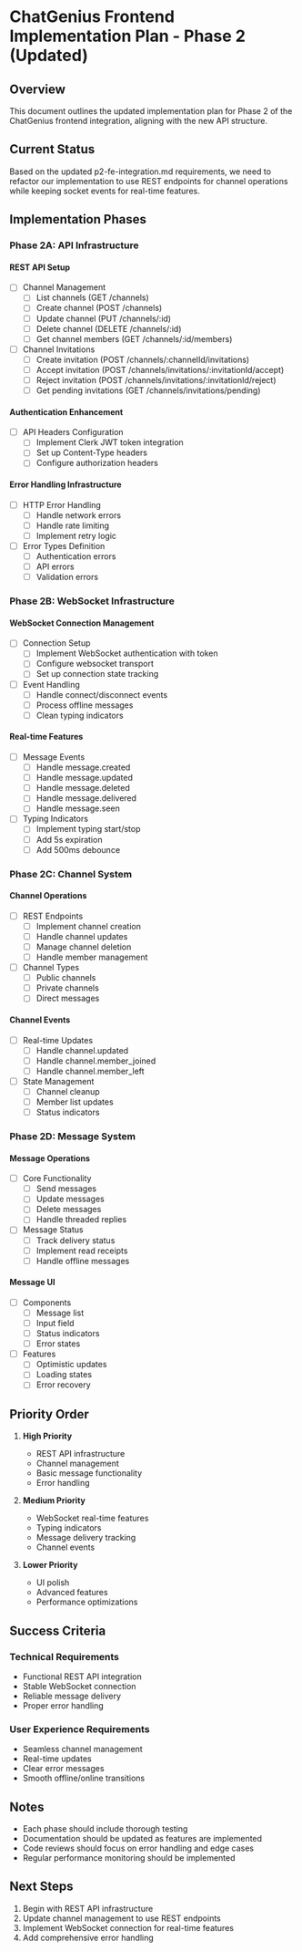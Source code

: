 # ChatGenius Frontend Implementation Plan - Phase 2 (Updated)

## Overview
This document outlines the updated implementation plan for Phase 2 of the ChatGenius frontend integration, aligning with the new API structure.

## Current Status
Based on the updated p2-fe-integration.md requirements, we need to refactor our implementation to use REST endpoints for channel operations while keeping socket events for real-time features.

## Implementation Phases

### Phase 2A: API Infrastructure

#### REST API Setup
- [ ] Channel Management
  - [ ] List channels (GET /channels)
  - [ ] Create channel (POST /channels)
  - [ ] Update channel (PUT /channels/:id)
  - [ ] Delete channel (DELETE /channels/:id)
  - [ ] Get channel members (GET /channels/:id/members)
- [ ] Channel Invitations
  - [ ] Create invitation (POST /channels/:channelId/invitations)
  - [ ] Accept invitation (POST /channels/invitations/:invitationId/accept)
  - [ ] Reject invitation (POST /channels/invitations/:invitationId/reject)
  - [ ] Get pending invitations (GET /channels/invitations/pending)

#### Authentication Enhancement
- [ ] API Headers Configuration
  - [ ] Implement Clerk JWT token integration
  - [ ] Set up Content-Type headers
  - [ ] Configure authorization headers

#### Error Handling Infrastructure
- [ ] HTTP Error Handling
  - [ ] Handle network errors
  - [ ] Handle rate limiting
  - [ ] Implement retry logic
- [ ] Error Types Definition
  - [ ] Authentication errors
  - [ ] API errors
  - [ ] Validation errors

### Phase 2B: WebSocket Infrastructure

#### WebSocket Connection Management
- [ ] Connection Setup
  - [ ] Implement WebSocket authentication with token
  - [ ] Configure websocket transport
  - [ ] Set up connection state tracking
- [ ] Event Handling
  - [ ] Handle connect/disconnect events
  - [ ] Process offline messages
  - [ ] Clean typing indicators

#### Real-time Features
- [ ] Message Events
  - [ ] Handle message.created
  - [ ] Handle message.updated
  - [ ] Handle message.deleted
  - [ ] Handle message.delivered
  - [ ] Handle message.seen
- [ ] Typing Indicators
  - [ ] Implement typing start/stop
  - [ ] Add 5s expiration
  - [ ] Add 500ms debounce

### Phase 2C: Channel System

#### Channel Operations
- [ ] REST Endpoints
  - [ ] Implement channel creation
  - [ ] Handle channel updates
  - [ ] Manage channel deletion
  - [ ] Handle member management
- [ ] Channel Types
  - [ ] Public channels
  - [ ] Private channels
  - [ ] Direct messages

#### Channel Events
- [ ] Real-time Updates
  - [ ] Handle channel.updated
  - [ ] Handle channel.member_joined
  - [ ] Handle channel.member_left
- [ ] State Management
  - [ ] Channel cleanup
  - [ ] Member list updates
  - [ ] Status indicators

### Phase 2D: Message System

#### Message Operations
- [ ] Core Functionality
  - [ ] Send messages
  - [ ] Update messages
  - [ ] Delete messages
  - [ ] Handle threaded replies
- [ ] Message Status
  - [ ] Track delivery status
  - [ ] Implement read receipts
  - [ ] Handle offline messages

#### Message UI
- [ ] Components
  - [ ] Message list
  - [ ] Input field
  - [ ] Status indicators
  - [ ] Error states
- [ ] Features
  - [ ] Optimistic updates
  - [ ] Loading states
  - [ ] Error recovery

## Priority Order

1. **High Priority**
   - REST API infrastructure
   - Channel management
   - Basic message functionality
   - Error handling

2. **Medium Priority**
   - WebSocket real-time features
   - Typing indicators
   - Message delivery tracking
   - Channel events

3. **Lower Priority**
   - UI polish
   - Advanced features
   - Performance optimizations

## Success Criteria

### Technical Requirements
- Functional REST API integration
- Stable WebSocket connection
- Reliable message delivery
- Proper error handling

### User Experience Requirements
- Seamless channel management
- Real-time updates
- Clear error messages
- Smooth offline/online transitions

## Notes
- Each phase should include thorough testing
- Documentation should be updated as features are implemented
- Code reviews should focus on error handling and edge cases
- Regular performance monitoring should be implemented

## Next Steps
1. Begin with REST API infrastructure
2. Update channel management to use REST endpoints
3. Implement WebSocket connection for real-time features
4. Add comprehensive error handling 